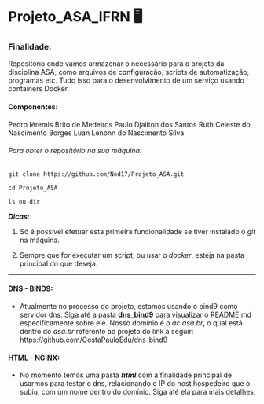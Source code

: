 # Projeto_ASA_IFRN  :desktop_computer:

### Finalidade:

Repositório onde vamos armazenar o necessário para o projeto da disciplina ASA, como arquivos de configuração, scripts de automatização, programas etc. Tudo isso para o desenvolvimento de um serviço usando containers Docker.

#### Componentes:
Pedro Iéremis Brito de Medeiros
Paulo Djailton dos Santos
Ruth Celeste do Nascimento Borges
Luan Lenonn do Nascimento Silva

###### Para obter o repositório na sua máquina:

```shell
git clone https://github.com/Nod17/Projeto_ASA.git

cd Projeto_ASA

ls ou dir 
```

___Dicas:___

1. Só é possível efetuar esta primeira funcionalidade se tiver instalado o *git* na máquina.

2. Sempre que for executar um script, ou usar o *docker*, esteja na pasta principal do que deseja.

---

#### DNS - BIND9:

- Atualmente no processo do projeto, estamos usando o bind9 como servidor dns. Siga até a pasta __dns_bind9__ para visualizar o README.md especificamente sobre ele. Nosso domínio é o *ac.asa.br*, o qual está dentro do *asa.br* referente ao projeto do link a seguir: https://github.com/CostaPauloEdu/dns-bind9

#### HTML - NGINX:

- No momento temos uma pasta ___html___ com a finalidade principal de usarmos para testar o dns, relacionando o IP do host hospedeiro que o subiu, com um nome dentro do domínio. Siga até ela para mais detalhes.
